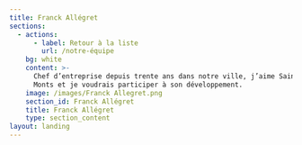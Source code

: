 ```yaml
---
title: Franck Allégret
sections:
  - actions:
      - label: Retour à la liste
        url: /notre-équipe
    bg: white
    content: >-
      Chef d’entreprise depuis trente ans dans notre ville, j’aime Saint Jean de
      Monts et je voudrais participer à son développement.
    image: /images/Franck Allegret.png
    section_id: Franck Allégret
    title: Franck Allégret
    type: section_content
layout: landing
---
```


